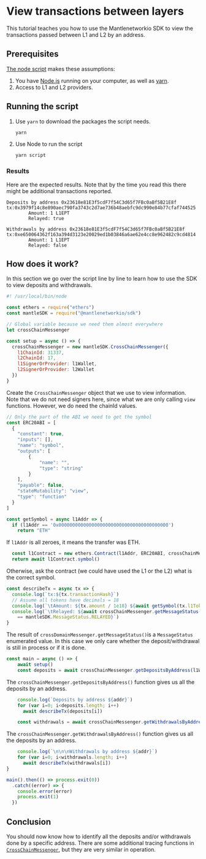 # View transactions between layers

This tutorial teaches you how to use the Mantlenetworkio SDK to view the transactions passed between L1 and L2 by an address.

## Prerequisites

[The node script](./index.js) makes these assumptions:

1. You have [Node.js](https://nodejs.org/en/) running on your computer, as well as [yarn](https://classic.yarnpkg.com/lang/en/).
1. Access to L1 and L2 providers.

## Running the script

1. Use `yarn` to download the packages the script needs.

   ```sh
   yarn
   ```

1. Use Node to run the script

   ```sh
   yarn script
   ```

### Results

Here are the expected results. 
Note that by the time you read this there might be additional transactions reported.

```
Deposits by address 0x23618e81E3f5cdF7f54C3d65f7FBc0aBf5B21E8f
tx:0x3979f14c8e890aec790fa3743c2d7ae736b48aebfc9dc990e84b77cfaf744525
        Amount: 1 L1EPT
        Relayed: true

Withdrawals by address 0x23618e81E3f5cdF7f54C3d65f7FBc0aBf5B21E8f
tx:0xe650064362f163a394d3123e20029ed1b03846a6ae62e4cc8e962482c9cd4814
        Amount: 1 L1EPT
        Relayed: false
```

## How does it work?

In this section we go over the script line by line to learn how to use the SDK to view deposits and withdrawals.

```js
#! /usr/local/bin/node

const ethers = require("ethers")
const mantleSDK = require("@mantlenetworkio/sdk")
```

```js
// Global variable because we need them almost everywhere
let crossChainMessenger

const setup = async () => {
  crossChainMessenger = new mantleSDK.CrossChainMessenger({
    l1ChainId: 31337,
    l2ChainId: 17,
    l1SignerOrProvider: l1Wallet,
    l2SignerOrProvider: l2Wallet
  })
}
```

Create the `CrossChainMessenger` object that we use to view information.
Note that we do not need signers here, since what we are only calling `view` functions.
However, we do need the chainId values.

```js
// Only the part of the ABI we need to get the symbol
const ERC20ABI = [
  {
    "constant": true,
    "inputs": [],
    "name": "symbol",
    "outputs": [
        {
            "name": "",
            "type": "string"
        }
    ],
    "payable": false,
    "stateMutability": "view",
    "type": "function"
  }
]

const getSymbol = async l1Addr => {
  if (l1Addr == '0x0000000000000000000000000000000000000000')
    return "ETH"
```

If `l1Addr` is all zeroes, it means the transfer was ETH.

```js
  const l1Contract = new ethers.Contract(l1Addr, ERC20ABI, crossChainMessenger.l1SignerOrProvider)
  return await l1Contract.symbol()  
```

Otherwise, ask the contract (we could have used the L1 or the L2) what is the correct symbol.

```js
const describeTx = async tx => {
  console.log(`tx:${tx.transactionHash}`)
  // Assume all tokens have decimals = 18
  console.log(`\tAmount: ${tx.amount / 1e18} ${await getSymbol(tx.l1Token)}`)
  console.log(`\tRelayed: ${await crossChainMessenger.getMessageStatus(tx.transactionHash)
    == mantleSDK.MessageStatus.RELAYED}`)
}
```

The result of `crossDomainMessenger.getMessageStatus()`is a `MessageStatus` enumerated value.
In this case we only care whether the deposit/withdrawal is still in process or if it is done.

```js
const main = async () => {    
    await setup()
    const deposits = await crossChainMessenger.getDepositsByAddress(l1Wallet.address)
```

The `crossChainMessenger.getDepositsByAddress()` function gives us all the deposits by an address.

```js
    console.log(`Deposits by address ${addr}`)
    for (var i=0; i<deposits.length; i++)
      await describeTx(deposits[i])

    const withdrawals = await crossChainMessenger.getWithdrawalsByAddress(l1Wallet.address)
```

The `crossChainMessenger.getWithdrawalsByAddress()` function gives us all the deposits by an address.

```js
    console.log(`\n\n\nWithdrawals by address ${addr}`)
    for (var i=0; i<withdrawals.length; i++)
      await describeTx(withdrawals[i])
} 

main().then(() => process.exit(0))
  .catch((error) => {
    console.error(error)
    process.exit(1)
  })
```


## Conclusion

You should now know how to identify all the deposits and/or withdrawals done by a specific address.
There are some additional tracing functions in [`CrossChainMessenger`](https://github.com/mantlenetworkio/mantle/blob/4e2e3fe64fc0ba62a473235ec617b4ac2fefd89c/packages/sdk/src/cross-chain-messenger.ts#L58), but they are very similar in operation.